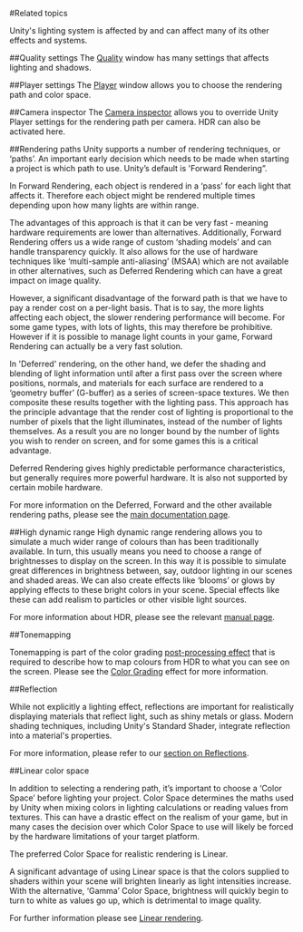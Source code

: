 #Related topics

Unity's lighting system is affected by and can affect many of its other effects and systems.

##Quality settings
The [Quality](class-QualitySettings) window has many settings that affects lighting and shadows.

##Player settings
The [Player](class-PlayerSettings) window allows you to choose the rendering path and color space.

##Camera inspector
The [Camera inspector](class-Camera) allows you to override Unity Player settings for the rendering path per camera. HDR can also be activated here.

##Rendering paths
Unity supports a number of rendering techniques, or ‘paths’. An important early decision which needs to be made when starting a project is which path to use. Unity’s default is 'Forward Rendering”.

In Forward Rendering, each object is rendered in a ‘pass’ for each light that affects it. Therefore each object might be rendered multiple times depending upon how many lights are within range.

The advantages of this approach is that it can be very fast - meaning hardware requirements are lower than alternatives. Additionally, Forward Rendering offers us a wide range of custom ‘shading models’ and can handle transparency quickly. It also allows for the use of hardware techniques like ‘multi-sample anti-aliasing’ (MSAA) which are not available in other alternatives, such as Deferred Rendering which can have a great impact on image quality.

However, a significant disadvantage of the forward path is that we have to pay a render cost on a per-light basis. That is to say, the more lights affecting each object, the slower rendering performance will become. For some game types, with lots of lights, this may therefore be prohibitive. However if it is possible to manage light counts in your game, Forward Rendering can actually be a very fast solution.

In 'Deferred' rendering, on the other hand, we defer the shading and blending of light information until after a first pass over the screen where positions, normals, and materials for each surface are rendered to a ‘geometry buffer’ (G-buffer) as a series of screen-space textures. We then composite these results together with the lighting pass. This approach has the principle advantage that the render cost of lighting is proportional to the number of pixels that the light illuminates, instead of the number of lights themselves. As a result you are no longer bound by the number of lights you wish to render on screen, and for some games this is a critical advantage.

Deferred Rendering gives highly predictable performance characteristics, but generally requires more powerful hardware. It is also not supported by certain mobile hardware.

For more information on the Deferred, Forward and the other available rendering paths, please see the [main documentation page](RenderingPaths).

##High dynamic range
High dynamic range rendering allows you to simulate a much wider range of colours than has been traditionally available. In turn, this usually means you need to choose a range of brightnesses to display on the screen. In this way it is possible to simulate great differences in brightness between, say, outdoor lighting in our scenes and shaded areas. We can also create effects like ‘blooms’ or glows by applying effects to these bright colors in your scene. Special effects like these can add realism to particles or other visible light sources.

For more information about HDR, please see the relevant [manual page](HDR).

##Tonemapping

Tonemapping is part of the color grading [post-processing effect](PostProcessingOverview) that is required to describe how to map colours from HDR to what you can see on the screen. Please see the [Color Grading](PostProcessing-ColorGrading.html) effect for more information.

##Reflection

While not explicitly a lighting effect, reflections are important for realistically displaying materials that reflect light, such as shiny metals or glass. Modern shading techniques, including Unity's Standard Shader, integrate reflection into a material's properties.

For more information, please refer to our [section on Reflections](ReflectionProbes).

##Linear color space

In addition to selecting a rendering path, it’s important to choose a ‘Color Space’ before lighting your project. Color Space determines the maths used by Unity when mixing colors in lighting calculations or reading values from textures. This can have a drastic effect on the realism of your game, but in many cases the decision over which Color Space to use will likely be forced by the hardware limitations of your target platform.

The preferred Color Space for realistic rendering is Linear.

A significant advantage of using Linear space is that the colors supplied to shaders within your scene will brighten linearly as light intensities increase. With the alternative, ‘Gamma’ Color Space, brightness will quickly begin to turn to white as values go up, which is detrimental to image quality.

For further information please see [Linear rendering](LinearLighting).